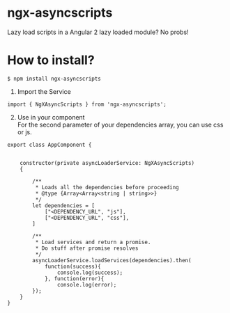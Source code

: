 # ngx-asyncscripts
Lazy load scripts in a Angular 2 lazy loaded module? No probs!  


# How to install?  

`$ npm install ngx-asyncscripts`   

1. Import the Service  
```
import { NgXAsyncScripts } from 'ngx-asyncscripts';
```  

2. Use in your component  
For the second parameter of your dependencies array, you can use css or js.

```
export class AppComponent {


	constructor(private asyncLoaderService: NgXAsyncScripts)
	{

		/**
		 * Loads all the dependencies before proceeding
		 * @type {Array<Array<string | string>>}
		 */
		let dependencies = [
			["<DEPENDENCY_URL", "js"],
			["<DEPENDENCY_URL", "css"],
		]

		/**
		 * Load services and return a promise.
		 * Do stuff after promise resolves
		 */
		asyncLoaderService.loadServices(dependencies).then(
			function(success){
				console.log(success);
			}, function(error){
				console.log(error);
		});
	}
}
```    
